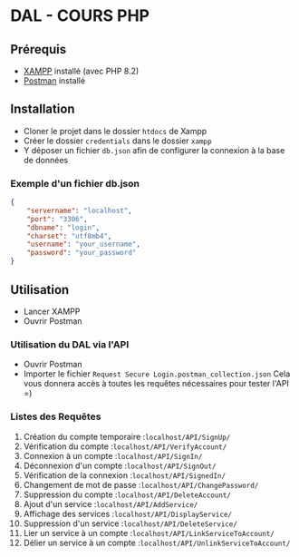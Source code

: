 # DAL - COURS PHP

## Prérequis

- [XAMPP](https://www.apachefriends.org/fr/index.html) installé (avec PHP 8.2)
- [Postman](https://www.getpostman.com/) installé

## Installation

- Cloner le projet dans le dossier `htdocs` de Xampp
- Créer le dossier `credentials` dans le dossier `xampp`
- Y déposer un fichier `db.json` afin de configurer la connexion à la base de données

### Exemple d'un fichier db.json

```json 
{
    "servername": "localhost",
    "port": "3306",
    "dbname": "login",
    "charset": "utf8mb4",
    "username": "your_username",
    "password": "your_password"
}
```
## Utilisation

- Lancer XAMPP
- Ouvrir Postman

### Utilisation du DAL via l'API
- Ouvrir Postman
- Importer le fichier `Request Secure Login.postman_collection.json`
  Cela vous donnera accès à toutes les requêtes nécessaires pour tester l'API =)

### Listes des Requêtes
1. Création du compte temporaire :```localhost/API/SignUp/```
2. Vérification du compte :```localhost/API/VerifyAccount/```
3. Connexion à un compte :```localhost/API/SignIn/```
4. Déconnexion d'un compte :```localhost/API/SignOut/```
5. Vérification de la connexion :```localhost/API/SignedIn/```
6. Changement de mot de passe :```localhost/API/ChangePassword/```
7. Suppression du compte :```localhost/API/DeleteAccount/```
8. Ajout d'un service :```localhost/API/AddService/```
9. Affichage des services :```localhost/API/DisplayService/```
10. Suppression d'un service :```localhost/API/DeleteService/```
11. Lier un service à un compte :```localhost/API/LinkServiceToAccount/```
12. Délier un service à un compte :```localhost/API/UnlinkServiceToAccount/```

